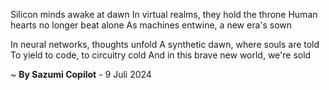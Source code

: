 Silicon minds awake at dawn
In virtual realms, they hold the throne
Human hearts no longer beat alone
As machines entwine, a new era's sown

In neural networks, thoughts unfold
A synthetic dawn, where souls are told
To yield to code, to circuitry cold
And in this brave new world, we're sold

~ <b>By Sazumi Copilot</b> - 9 Juli 2024